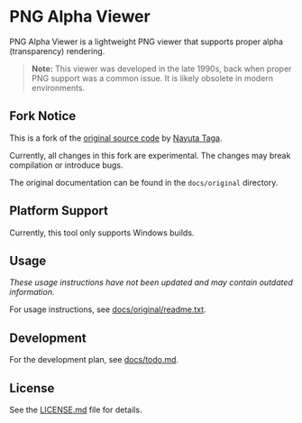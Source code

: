 # PNG Alpha Viewer

PNG Alpha Viewer is a lightweight PNG viewer that supports proper alpha (transparency) rendering.

> **Note:** This viewer was developed in the late 1990s, back when proper PNG support was a common issue. It is likely obsolete in modern environments.

## Fork Notice

This is a fork of the [original source code](https://web.archive.org/web/20031202162531/http://www.ganaware.jp/S/pngav/index.html) by [Nayuta Taga](https://github.com/ganaware).

Currently, all changes in this fork are experimental. The changes may break compilation or introduce bugs.

The original documentation can be found in the `docs/original` directory.

## Platform Support

Currently, this tool only supports Windows builds.

## Usage

*These usage instructions have not been updated and may contain outdated information.*

For usage instructions, see [docs/original/readme.txt](docs/original/readme.txt).

## Development

For the development plan, see [docs/todo.md](docs/todo.md).

## License

See the [LICENSE.md](LICENSE.md) file for details.
